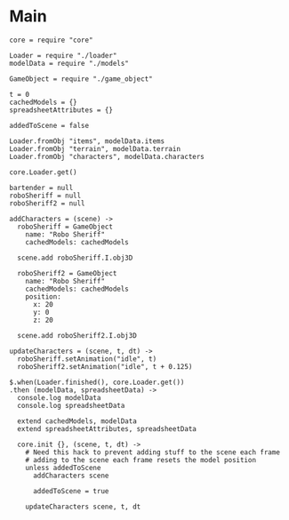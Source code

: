 Main
====

    core = require "core"

    Loader = require "./loader"
    modelData = require "./models"

    GameObject = require "./game_object"

    t = 0
    cachedModels = {}
    spreadsheetAttributes = {}

    addedToScene = false

    Loader.fromObj "items", modelData.items
    Loader.fromObj "terrain", modelData.terrain
    Loader.fromObj "characters", modelData.characters

    core.Loader.get()

    bartender = null
    roboSheriff = null
    roboSheriff2 = null

    addCharacters = (scene) ->
      roboSheriff = GameObject
        name: "Robo Sheriff"
        cachedModels: cachedModels

      scene.add roboSheriff.I.obj3D

      roboSheriff2 = GameObject
        name: "Robo Sheriff"
        cachedModels: cachedModels
        position:
          x: 20
          y: 0
          z: 20

      scene.add roboSheriff2.I.obj3D

    updateCharacters = (scene, t, dt) ->
      roboSheriff.setAnimation("idle", t)
      roboSheriff2.setAnimation("idle", t + 0.125)

    $.when(Loader.finished(), core.Loader.get())
    .then (modelData, spreadsheetData) ->
      console.log modelData
      console.log spreadsheetData

      extend cachedModels, modelData
      extend spreadsheetAttributes, spreadsheetData

      core.init {}, (scene, t, dt) ->
        # Need this hack to prevent adding stuff to the scene each frame
        # adding to the scene each frame resets the model position
        unless addedToScene
          addCharacters scene

          addedToScene = true

        updateCharacters scene, t, dt
